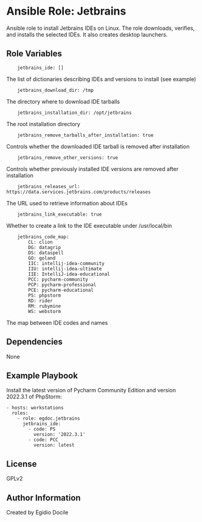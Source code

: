 Ansible Role: Jetbrains
==================

Ansible role to install Jetbrains IDEs on Linux. The role downloads, verifies,
and installs the selected IDEs. It also creates desktop launchers.

Role Variables
--------------

        jetbrains_ide: []

The list of dictionaries describing IDEs and versions to install (see example)

        jetbrains_download_dir: /tmp

The directory where to download IDE tarballs

        jetbrains_installation_dir: /opt/jetbrains

The root installation directory

        jetbrains_remove_tarballs_after_installation: true

Controls whether the downloaded IDE tarball is removed after installation

        jetbrains_remove_other_versions: true

Controls whether previously installed IDE versions are removed after installation

        jetbrains_releases_url: https://data.services.jetbrains.com/products/releases

The URL used to retrieve information about IDEs

        jetbrains_link_executable: true

Whether to create a link to the IDE executable under /usr/local/bin

        jetbrains_code_map:
            CL: clion
            DG: datagrip
            DS: dataspell
            GO: goland
            IIC: intellij-idea-community
            IIU: intellij-idea-ultimate
            IIE: IntelliJ-idea-educational
            PCC: pycharm-community
            PCP: pycharm-professional
            PCE: pycharm-educational
            PS: phpstorm
            RD: rider
            RM: rubymine
            WS: webstorm

The map between IDE codes and names

Dependencies
------------
None

Example Playbook
----------------

Install the latest version of Pycharm Community Edition and version 2022.3.1 of PhpStorm:

    - hosts: workstations
      roles:
        - role: egdoc.jetbrains
          jetbrains_ide:
            - code: PS
              version: '2022.3.1'
            - code: PCC
              version: latest

License
-------

GPLv2

Author Information
------------------
Created by Egidio Docile
